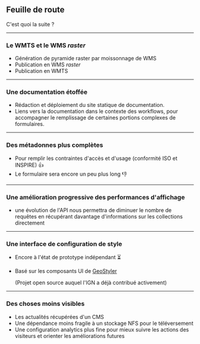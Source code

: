 ## Feuille de route

C'est quoi la suite ?

------

### Le WMTS et le WMS *raster*

* Génération de pyramide raster par moissonnage de WMS
* Publication en WMS *raster*
* Publication en WMTS

------

### Une documentation étoffée

* Rédaction et déploiement du site statique de documentation.
* Liens vers la documentation dans le contexte des workflows, pour accompagner le remplissage de certaines portions complexes de formulaires.

------

### Des métadonnes plus complètes

* Pour remplir les contraintes d'accès et d'usage (conformité ISO et INSPIRE) 👍
* Le formulaire sera encore un peu plus long 👎

------

### Une amélioration progressive des performances d'affichage

* une évolution de l'API nous permettra de diminuer le nombre de requêtes en récupérant davantage d'informations sur les collections directement

------

### Une interface de configuration de style

* Encore à l'état de prototype indépendant ⏳

* Basé sur les composants UI de [GeoStyler](https://geostyler.org)
  
  (Projet open source auquel l'IGN a déjà contribué activement)

------

### Des choses moins visibles

* Les actualités récupérées d'un CMS
* Une dépendance moins fragile à un stockage NFS pour le téléversement
* Une configuration analytics plus fine pour mieux suivre les actions des visiteurs et orienter les améliorations futures


